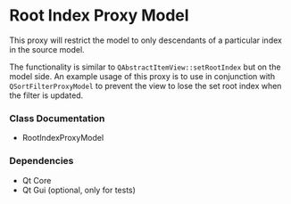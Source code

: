 # Root Index Proxy Model

This proxy will restrict the model to only descendants of a particular index in the source model.

The functionality is similar to `QAbstractItemView::setRootIndex` but on the model side.
An example usage of this proxy is to use in conjunction with `QSortFilterProxyModel` to prevent the view to lose the set root index when the filter is updated.

### Class Documentation
+ RootIndexProxyModel

### Dependencies

+ Qt Core
+ Qt Gui (optional, only for tests)